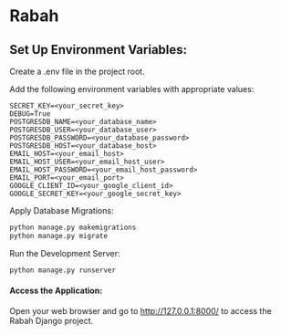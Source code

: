 # Rabah

## Set Up Environment Variables:

Create a .env file in the project root.

Add the following environment variables with appropriate values:

```shell
SECRET_KEY=<your_secret_key>
DEBUG=True
POSTGRESDB_NAME=<your_database_name>
POSTGRESDB_USER=<your_database_user>
POSTGRESDB_PASSWORD=<your_database_password>
POSTGRESDB_HOST=<your_database_host>
EMAIL_HOST=<your_email_host>
EMAIL_HOST_USER=<your_email_host_user>
EMAIL_HOST_PASSWORD=<your_email_host_password>
EMAIL_PORT=<your_email_port>
GOOGLE_CLIENT_ID=<your_google_client_id>
GOOGLE_SECRET_KEY=<your_google_secret_key>
```
Apply Database Migrations:

```bash
python manage.py makemigrations
python manage.py migrate
```

Run the Development Server:

```bash
python manage.py runserver
```


#### Access the Application:
Open your web browser and go to http://127.0.0.1:8000/ to access the Rabah Django project.